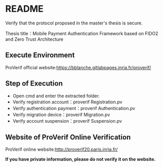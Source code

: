 README
===
Verify that the protocol proposed in the master's thesis is secure.

Thesis title：Mobile Payment Authentication Framework based on FIDO2 and Zero Trust Architecture

## Execute Environment
ProVerif official website:https://bblanche.gitlabpages.inria.fr/proverif/

## Step of Execution

* Open cmd and enter the extracted folder.
* Verify registration account：proverif  Registration.pv
* Verify authentication payment：proverif  Authentication.pv
* Verify migration device：proverif  Migration.pv
* Verify account suspension：proverif  Suspension.pv

## Website of ProVerif Online Verification
ProVerif online website:http://proverif20.paris.inria.fr/

**If you have private information, please do not verify it on the website.**

